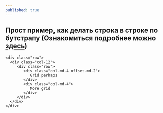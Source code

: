```yaml
---
published: true
---
```

## Прост пример, как делать строка в строке по бутстрапу (Ознакомиться подробнее можно [здесь](https://stackoverflow.com/questions/42556695/multiple-rows-inside-a-row-with-bootstrap-4))

```
<div class="row">
  <div class="col-12">
     <div class="row">
        <div class="col-md-4 offset-md-2">
           Grid perhaps
        </div>
        <div class="col-md-4">
           More grid
        </div>
     </div>
  </div>
</div>
```

